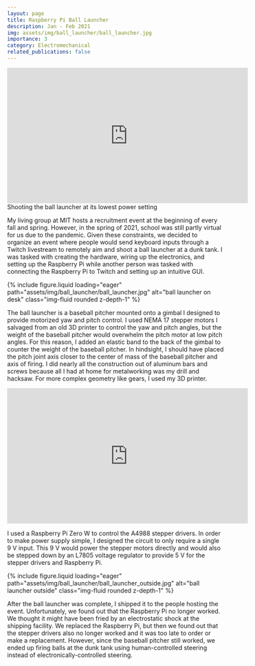 ```yaml
---
layout: page
title: Raspberry Pi Ball Launcher
description: Jan - Feb 2021
img: assets/img/ball_launcher/ball_launcher.jpg
importance: 3
category: Electromechanical
related_publications: false
---
```



<div class="embed-responsive embed-responsive-16by9 mt-4 mb-3">
    <iframe width="560" height="315" src="https://www.youtube.com/embed/Z0E5FEYCNAg?si=ae4jr5qkJ0ILnSKg" title="YouTube video player" frameborder="0" allow="accelerometer; autoplay; clipboard-write; encrypted-media; gyroscope; picture-in-picture; web-share" referrerpolicy="strict-origin-when-cross-origin" allowfullscreen></iframe>
</div>
<div class="caption mt-0">
    Shooting the ball launcher at its lowest power setting
</div>

My living group at MIT hosts a recruitment event at the beginning of every fall and spring. However, in the spring of 2021, school was still partly virtual for us due to the pandemic. Given these constraints, we decided to organize an event where people would send keyboard inputs through a Twitch livestream to remotely aim and shoot a ball launcher at a dunk tank. I was tasked with creating the hardware, wiring up the electronics, and setting up the Raspberry Pi while another person was tasked with connecting the Raspberry Pi to Twitch and setting up an intuitive GUI.

<div class="row justify-content-center">
    <div class="col-sm-10 mt-3">
        {% include figure.liquid loading="eager" path="assets/img/ball_launcher/ball_launcher.jpg" alt="ball launcher on desk" class="img-fluid rounded z-depth-1" %}
    </div>
</div>

The ball launcher is a baseball pitcher mounted onto a gimbal I designed to provide motorized yaw and pitch control. I used NEMA 17 stepper motors I salvaged from an old 3D printer to control the yaw and pitch angles, but the weight of the baseball pitcher would overwhelm the pitch motor at low pitch angles. For this reason, I added an elastic band to the back of the gimbal to counter the weight of the baseball pitcher. In hindsight, I should have placed the pitch joint axis closer to the center of mass of the baseball pitcher and axis of firing. I did nearly all the construction out of aluminum bars and screws because all I had at home for metalworking was my drill and hacksaw. For more complex geometry like gears, I used my 3D printer.

<div class="embed-responsive embed-responsive-16by9 mt-4 mb-3">
    <iframe width="560" height="315" src="https://www.youtube.com/embed/G9RxQhiquYA?si=XwbmDA7aWYF4y01t" title="YouTube video player" frameborder="0" allow="accelerometer; autoplay; clipboard-write; encrypted-media; gyroscope; picture-in-picture; web-share" referrerpolicy="strict-origin-when-cross-origin" allowfullscreen></iframe>
</div>

I used a Raspberry Pi Zero W to control the A4988 stepper drivers. In order to make power supply simple, I designed the circuit to only require a single 9 V input. This 9 V would power the stepper motors directly and would also be stepped down by an L7805 voltage regulator to provide 5 V for the stepper drivers and Raspberry Pi.

<div class="row justify-content-center">
    <div class="col-sm-12 mt-3">
        {% include figure.liquid loading="eager" path="assets/img/ball_launcher/ball_launcher_outside.jpg" alt="ball launcher outside" class="img-fluid rounded z-depth-1" %}
    </div>
</div>

After the ball launcher was complete, I shipped it to the people hosting the event. Unfortunately, we found out that the Raspberry Pi no longer worked. We thought it might have been fried by an electrostatic shock at the shipping facility. We replaced the Raspberry Pi, but then we found out that the stepper drivers also no longer worked and it was too late to order or make a replacement. However, since the baseball pitcher still worked, we ended up firing balls at the dunk tank using human-controlled steering instead of electronically-controlled steering.

